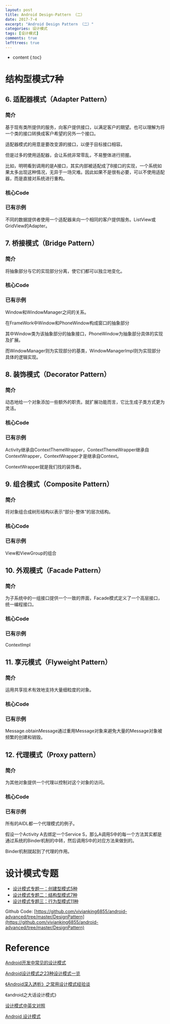 ```yaml
---
layout: post
title: Android Design-Pattern （二）
date: 2017-7-4
excerpt: "Android Design Pattern （二）"
categories: 设计模式
tags: [设计模式]
comments: true
lefttrees: true
---
```


* content
{:toc}



# 结构型模式7种

## 6. 适配器模式（Adapter Pattern）

### 简介

基于现有类所提供的服务，向客户提供接口，以满足客户的期望。也可以理解为将一个类的接口转换成客户希望的另外一个接口。

适配器模式的用意是要改变源的接口，以便于目标接口相容。

但是过多的使用适配器，会让系统非常零乱，不易整体进行把握。

比如，明明看到调用的是A接口，其实内部被适配成了B接口的实现，一个系统如果太多出现这种情况，无异于一场灾难。因此如果不是很有必要，可以不使用适配器，而是直接对系统进行重构。

### 核心Code 

### 已有示例

不同的数据提供者使用一个适配器来向一个相同的客户提供服务。ListView或GridView的Adapter。

## 7. 桥接模式（Bridge Pattern）

### 简介

将抽象部分与它的实现部分分离，使它们都可以独立地变化。

### 核心Code 

### 已有示例

Window和WindowManager之间的关系。

在FrameWork中Window和PhoneWindow构成窗口的抽象部分

其中Window类为该抽象部分的抽象接口，PhoneWindow为抽象部分具体的实现及扩展。

而WindowManager则为实现部分的基类，WindowManagerImpl则为实现部分具体的逻辑实现。

## 8. 装饰模式（Decorator Pattern）

### 简介

动态地给一个对象添加一些额外的职责。就扩展功能而言，它比生成子类方式更为灵活。

### 核心Code 

### 已有示例

Activity继承自ContextThemeWrapper，ContextThemeWrapper继承自ContextWrapper，ContextWrapper才是继承自Context。

ContextWrapper就是我们找的装饰者。

## 9. 组合模式（Composite Pattern）

### 简介

将对象组合成树形结构以表示“部分-整体”的层次结构。

### 核心Code 

### 已有示例

View和ViewGroup的组合

## 10. 外观模式（Facade Pattern）

### 简介

为子系统中的一组接口提供一个一致的界面，Facade模式定义了一个高层接口，统一编程接口。

### 核心Code 

### 已有示例

ContextImpl

## 11. 享元模式（Flyweight Pattern）

### 简介

运用共享技术有效地支持大量细粒度的对象。

### 核心Code 

### 已有示例

Message.obtainMessage通过重用Message对象来避免大量的Message对象被频繁的创建和销毁。

## 12. 代理模式（Proxy pattern）

### 简介

为其他对象提供一个代理以控制对这个对象的访问。

### 核心Code 

### 已有示例

所有的AIDL都一个代理模式的例子。

假设一个Activity A去绑定一个Service S，那么A调用S中的每一个方法其实都是通过系统的Binder机制的中转，然后调用S中的对应方法来做到的。

Binder机制就起到了代理的作用。

# 设计模式专题

- [设计模式专题一：创建型模式5种](http://vivianking6855.github.io/2017/07/03/Android-Design-Pattern-1/) 
- [设计模式专题二：结构型模式7种](http://vivianking6855.github.io/2017/07/04/Android-Design-Pattern-2/) 
- [设计模式专题三：行为型模式11种](http://vivianking6855.github.io/2017/07/05/Android-Design-Pattern-3/) 

Github Code: [https://github.com/vivianking6855/android-advanced/tree/master/DesignPattern](https://github.com/vivianking6855/android-advanced/tree/master/DesignPattern)

# Reference

[Android开发中常见的设计模式](http://www.cnblogs.com/android-blogs/p/5530239.html)

[Android设计模式之23种设计模式一览](http://blog.csdn.net/happy_horse/article/details/50908439)

[《Android深入透析》之常用设计模式经验谈](https://my.oschina.net/u/2249934/blog/343441)

《android之大话设计模式》

[设计模式中英文对照](https://wenku.baidu.com/view/a216bfa651e79b896802269a.html)

[Android 设计模式](http://blog.csdn.net/banketree/article/details/24985607)